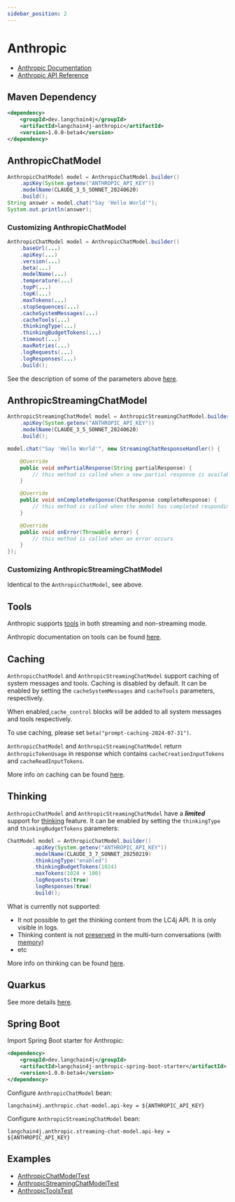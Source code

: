 ```yaml
---
sidebar_position: 2
---
```


# Anthropic

- [Anthropic Documentation](https://docs.anthropic.com/claude/docs)
- [Anthropic API Reference](https://docs.anthropic.com/claude/reference)

## Maven Dependency

```xml
<dependency>
    <groupId>dev.langchain4j</groupId>
    <artifactId>langchain4j-anthropic</artifactId>
    <version>1.0.0-beta4</version>
</dependency>
```

## AnthropicChatModel

```java
AnthropicChatModel model = AnthropicChatModel.builder()
    .apiKey(System.getenv("ANTHROPIC_API_KEY"))
    .modelName(CLAUDE_3_5_SONNET_20240620)
    .build();
String answer = model.chat("Say 'Hello World'");
System.out.println(answer);
```

### Customizing AnthropicChatModel
```java
AnthropicChatModel model = AnthropicChatModel.builder()
    .baseUrl(...)
    .apiKey(...)
    .version(...)
    .beta(...)
    .modelName(...)
    .temperature(...)
    .topP(...)
    .topK(...)
    .maxTokens(...)
    .stopSequences(...)
    .cacheSystemMessages(...)
    .cacheTools(...)
    .thinkingType(...)
    .thinkingBudgetTokens(...)
    .timeout(...)
    .maxRetries(...)
    .logRequests(...)
    .logResponses(...)
    .build();
```
See the description of some of the parameters above [here](https://docs.anthropic.com/claude/reference/messages_post).

## AnthropicStreamingChatModel
```java
AnthropicStreamingChatModel model = AnthropicStreamingChatModel.builder()
    .apiKey(System.getenv("ANTHROPIC_API_KEY"))
    .modelName(CLAUDE_3_5_SONNET_20240620)
    .build();

model.chat("Say 'Hello World'", new StreamingChatResponseHandler() {

    @Override
    public void onPartialResponse(String partialResponse) {
        // this method is called when a new partial response is available. It can consist of one or more tokens.
    }

    @Override
    public void onCompleteResponse(ChatResponse completeResponse) {
        // this method is called when the model has completed responding
    }

    @Override
    public void onError(Throwable error) {
        // this method is called when an error occurs
    }
});
```

### Customizing AnthropicStreamingChatModel

Identical to the `AnthropicChatModel`, see above.

## Tools

Anthropic supports [tools](/tutorials/tools) in both streaming and non-streaming mode.

Anthropic documentation on tools can be found [here](https://docs.anthropic.com/claude/docs/tool-use).

## Caching

`AnthropicChatModel` and `AnthropicStreamingChatModel` support caching of system messages and tools.
Caching is disabled by default.
It can be enabled by setting the `cacheSystemMessages` and `cacheTools` parameters, respectively.

When enabled,`cache_control` blocks will be added to all system messages and tools respectively.

To use caching, please set `beta("prompt-caching-2024-07-31")`.

`AnthropicChatModel` and `AnthropicStreamingChatModel` return `AnthropicTokenUsage` in response which
contains `cacheCreationInputTokens` and `cacheReadInputTokens`.

More info on caching can be found [here](https://docs.anthropic.com/en/docs/build-with-claude/prompt-caching).

## Thinking

`AnthropicChatModel` and `AnthropicStreamingChatModel` have a **_limited_** support
for [thinking](https://docs.anthropic.com/en/docs/build-with-claude/extended-thinking) feature.
It can be enabled by setting the `thinkingType` and `thinkingBudgetTokens` parameters:
```java
ChatModel model = AnthropicChatModel.builder()
        .apiKey(System.getenv("ANTHROPIC_API_KEY"))
        .modelName(CLAUDE_3_7_SONNET_20250219)
        .thinkingType("enabled")
        .thinkingBudgetTokens(1024)
        .maxTokens(1024 + 100)
        .logRequests(true)
        .logResponses(true)
        .build();
```

What is currently not supported:
- It not possible to get the thinking content from the LC4j API. It is only visible in logs.
- Thinking content is not [preserved](https://docs.anthropic.com/en/docs/build-with-claude/extended-thinking#preserving-thinking-blocks) in the multi-turn conversations (with [memory](/tutorials/chat-memory))
- etc

More info on thinking can be found [here](https://docs.anthropic.com/en/docs/build-with-claude/extended-thinking).

## Quarkus

See more details [here](https://docs.quarkiverse.io/quarkus-langchain4j/dev/anthropic.html).

## Spring Boot

Import Spring Boot starter for Anthropic:
```xml
<dependency>
    <groupId>dev.langchain4j</groupId>
    <artifactId>langchain4j-anthropic-spring-boot-starter</artifactId>
    <version>1.0.0-beta4</version>
</dependency>
```

Configure `AnthropicChatModel` bean:
```
langchain4j.anthropic.chat-model.api-key = ${ANTHROPIC_API_KEY}
```

Configure `AnthropicStreamingChatModel` bean:
```
langchain4j.anthropic.streaming-chat-model.api-key = ${ANTHROPIC_API_KEY}
```


## Examples

- [AnthropicChatModelTest](https://github.com/langchain4j/langchain4j-examples/blob/main/anthropic-examples/src/main/java/AnthropicChatModelTest.java)
- [AnthropicStreamingChatModelTest](https://github.com/langchain4j/langchain4j-examples/blob/main/anthropic-examples/src/main/java/AnthropicStreamingChatModelTest.java)
- [AnthropicToolsTest](https://github.com/langchain4j/langchain4j-examples/blob/main/anthropic-examples/src/main/java/AnthropicToolsTest.java)
